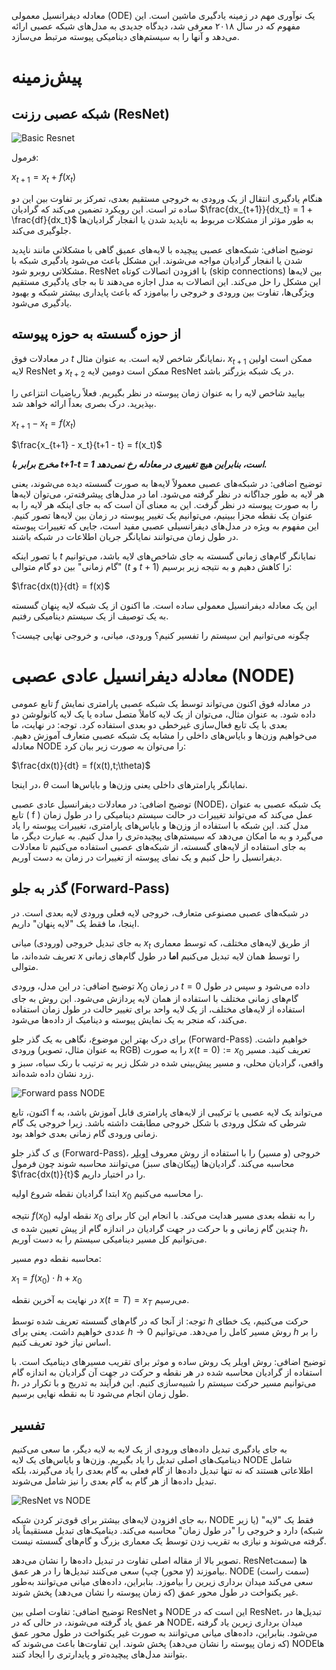 معادله دیفرانسیل معمولی (ODE) یک نوآوری مهم در زمینه یادگیری ماشین است. این مفهوم که در سال ۲۰۱۸ معرفی شد، دیدگاه جدیدی به مدل‌های شبکه عصبی ارائه می‌دهد و آنها را به سیستم‌های دینامیکی پیوسته مرتبط می‌سازد.

# پیش‌زمینه
## شبکه عصبی رزنت (ResNet)
![Basic Resnet](imgs/basicresnet.JPG)

فرمول: 

$x_{t+1} = x_t + f(x_t)$

هنگام یادگیری انتقال از یک ورودی به خروجی مستقیم بعدی، تمرکز بر تفاوت بین این دو ساده تر است. این رویکرد تضمین می‌کند که گرادیان $\frac{dx_{t+1}}{dx_t} = 1 + \frac{df}{dx_t}$  به طور مؤثر از مشکلات مربوط به ناپدید شدن یا انفجار گرادیان‌ها جلوگیری می‌کند.

توضیح اضافی:
شبکه‌های عصبی پیچیده با لایه‌های عمیق گاهی با مشکلاتی مانند ناپدید شدن یا انفجار گرادیان مواجه می‌شوند. این مشکل باعث می‌شود یادگیری شبکه با مشکلاتی روبرو شود. ResNet با افزودن اتصالات کوتاه (skip connections) بین لایه‌ها این مشکل را حل می‌کند. این اتصالات به مدل اجازه می‌دهند تا به جای یادگیری مستقیم ویژگی‌ها، تفاوت بین ورودی و خروجی را بیاموزد که باعث پایداری بیشتر شبکه و بهبود یادگیری می‌شود.

## از حوزه گسسته به حوزه پیوسته

 در معادلات فوق $t$ نمایانگر شاخص لایه است. به عنوان مثال، $x_{t+1}$ ممکن است اولین لایه ResNet و  $x_{t+2}$ ممکن است دومین لایه ResNet در یک شبکه بزرگتر باشد.

بیایید شاخص لایه را به عنوان زمان پیوسته در نظر بگیریم. فعلاً ریاضیات انتزاعی را بپذیرید. درک بصری بعداً ارائه خواهد شد.

$x_{t+1} - x_t = f(x_t)$

$\frac{x_{t+1} - x_t}{t+1 - t} = f(x_t)$ 

***مخرج برابر با t+1-t = 1 است، بنابراین هیچ تغییری در معادله رخ نمی‌دهد.***

توضیح اضافی:
در شبکه‌های عصبی معمولاً لایه‌ها به صورت گسسته دیده می‌شوند، یعنی هر لایه به طور جداگانه در نظر گرفته می‌شود. اما در مدل‌های پیشرفته‌تر، می‌توان لایه‌ها را به صورت پیوسته در نظر گرفت. این به معنای آن است که به جای اینکه هر لایه را به عنوان یک نقطه مجزا ببینیم، می‌توانیم یک تغییر پیوسته در زمان بین لایه‌ها تصور کنیم. این مفهوم به ویژه در مدل‌های دیفرانسیلی عصبی مفید است، جایی که تغییرات پیوسته در طول زمان می‌توانند نمایانگر جریان اطلاعات در شبکه باشند.

با تصور اینکه $t$ نمایانگر گام‌های زمانی گسسته به جای شاخص‌های لایه باشد، می‌توانیم "گام زمانی" بین دو گام متوالی ($t$ و $t+1$) را کاهش دهیم و به نتیجه زیر برسیم:

$\frac{dx(t)}{dt} = f(x)$

این یک معادله دیفرانسیل معمولی ساده است. ما اکنون از یک شبکه لایه پنهان گسسته به یک توصیف از یک سیستم دینامیکی رفتیم.

چگونه می‌توانیم این سیستم را تفسیر کنیم؟ ورودی، میانی، و خروجی نهایی چیست؟


# معادله دیفرانسیل عادی عصبی (NODE)

تابع عمومی  $f$ در معادله فوق اکنون می‌تواند توسط یک شبکه عصبی پارامتری نمایش داده شود. به عنوان مثال، می‌توان از یک لایه کاملاً متصل ساده یا یک لایه کانولوشن دو بعدی با یک تابع فعال‌سازی غیرخطی دو بعدی استفاده کرد.
توجه: در نهایت، ما می‌خواهیم وزن‌ها و بایاس‌های داخلی را مشابه یک شبکه عصبی متعارف آموزش دهیم.
معادله NODE را می‌توان به صورت زیر بیان کرد:

$\frac{dx(t)}{dt} = f(x(t),t;\theta)$

در اینجا،  $\theta$ نمایانگر پارامترهای داخلی یعنی وزن‌ها و بایاس‌ها است.

توضیح اضافی:
در معادلات دیفرانسیل عادی عصبی (NODE)، یک شبکه عصبی به عنوان تابع \( f \) عمل می‌کند که می‌تواند تغییرات در حالت سیستم دینامیکی را در طول زمان مدل کند. این شبکه با استفاده از وزن‌ها و بایاس‌های پارامتری، تغییرات پیوسته را یاد می‌گیرد و به ما امکان می‌دهد که سیستم‌های پیچیده‌تری را مدل کنیم. به عبارت دیگر، ما به جای استفاده از لایه‌های گسسته، از شبکه‌های عصبی استفاده می‌کنیم تا معادلات دیفرانسیل را حل کنیم و یک نمای پیوسته از تغییرات در زمان به دست آوریم.

## گذر به جلو (Forward-Pass)
در شبکه‌های عصبی مصنوعی متعارف، خروجی لایه فعلی ورودی لایه بعدی است. در اینجا، ما فقط یک "لایه پنهان" داریم. 



به جای تبدیل خروجی (ورودی) میانی  $x_t$ از طریق لایه‌های مختلف، که توسط معماری تعریف شده‌اند، ما $x$  را توسط همان لایه تبدیل می‌کنیم **اما** در طول گام‌های زمانی متوالی.

توضیح اضافی:
در این مدل، ورودی $X_0$ در زمان $t=0$ داده می‌شود و سپس در طول گام‌های زمانی مختلف با استفاده از همان لایه پردازش می‌شود. این روش به جای استفاده از لایه‌های مختلف، از یک لایه واحد برای تغییر حالت در طول زمان استفاده می‌کند، که منجر به یک نمایش پیوسته و دینامیک از داده‌ها می‌شود.

برای درک بهتر این موضوع، نگاهی به یک گذر جلو (Forward-Pass) خواهیم داشت. 
ورودی (به عنوان مثال، تصویر RGB) را به صورت $x(t=0):= x_0$ تعریف کنید.
مسیر واقعی، گرادیان محلی، و مسیر پیش‌بینی شده در شکل زیر به ترتیب با رنک سیاه، سبز و زرد نشان داده شده‌اند.

![Forward pass NODE](imgs/forward.png)


اکنون، تابع f می‌تواند یک لایه عصبی یا ترکیبی از لایه‌های پارامتری قابل آموزش باشد، به شرطی که شکل ورودی با شکل خروجی مطابقت داشته باشد. زیرا خروجی یک گام زمانی ورودی گام زمانی بعدی خواهد بود.

ی
ک گذر جلو (Forward-Pass)، خروجی (و مسیر) را با استفاده از روش معروف [اویلر](https://en.wikipedia.org/wiki/Euler_method) محاسبه می‌کند.
گرادیان‌ها (پیکان‌های سبز) می‌توانند محاسبه شوند چون فرمول  $\frac{dx(t)}{t}$  را در اختیار داریم. 

ابتدا گرادیان نقطه شروع اولیه  $x_0$  را محاسبه می‌کنیم.

نتیجه  $f(x_0)$ نقطه اولیه $x_0$  را به نقطه بعدی مسیر هدایت می‌کند. با انجام این کار برای چندین گام زمانی و با حرکت در جهت گرادیان در اندازه گام از پیش تعیین شده ی $h$، می‌توانیم کل مسیر دینامیکی سیستم را به دست آوریم.

محاسبه نقطه دوم مسیر:

$x_1 = f(x_0) \cdot h + x_0$

در نهایت به آخرین نقطه $x(t=T)=x_T$ می‌رسیم.

توجه: از آنجا که در گام‌های گسسته تعریف شده توسط $h$ حرکت می‌کنیم، یک خطای عددی خواهیم داشت. یعنی برای $h\rightarrow0$ روش مسیر کامل را می‌دهد.  می‌توانیم $h$ را بر اساس نیاز خود تعریف کنیم.

توضیح اضافی:
روش اویلر یک روش ساده و موثر برای تقریب مسیرهای دینامیک است. با استفاده از گرادیان محاسبه شده در هر نقطه و حرکت در جهت آن گرادیان به اندازه گام  $h$، می‌توانیم مسیر حرکت سیستم را شبیه‌سازی کنیم. این فرآیند به تدریج و با تکرار در طول زمان انجام می‌شود تا به نقطه نهایی برسیم.

## تفسیر

به جای یادگیری تبدیل داده‌های ورودی از یک لایه به لایه دیگر، ما سعی می‌کنیم دینامیک‌های اصلی تبدیل را یاد بگیریم. وزن‌ها و بایاس‌های یک لایه NODE شامل اطلاعاتی هستند که نه تنها تبدیل داده‌ها از گام فعلی به گام بعدی را یاد می‌گیرند، بلکه تبدیل داده‌ها از هر گام به گام بعدی را نیز شامل می‌شوند.

![ResNet vs NODE](imgs/ResNetvsNODE.JPG)

به جای افزودن لایه‌های بیشتر برای قوی‌تر کردن شبکه، NODE فقط یک "لایه" (یا زیر شبکه) دارد و خروجی را "در طول زمان" محاسبه می‌کند. دینامیک‌های تبدیل مستقیماً یاد گرفته می‌شوند و نیازی به تقریب زدن توسط یک معماری بزرگ و گام‌های گسسته نیست.

تصویر بالا از مقاله اصلی تفاوت در تبدیل داده‌ها را نشان می‌دهد. ResNet‌ها (سمت چپ) سعی می‌کنند تبدیل‌ها را در هر عمق (محور y) بیاموزند. NODE (سمت راست) سعی می‌کند میدان برداری زیرین را بیاموزد. بنابراین، داده‌های میانی می‌توانند به‌طور غیر یکنواخت در طول محور عمق (که زمان پیوسته را نشان می‌دهد) پخش شوند.

توضیح اضافی:
تفاوت اصلی بین ResNet و NODE این است که در ResNet، تبدیل‌ها در هر عمق یاد گرفته می‌شوند، در حالی که در NODE، میدان برداری زیرین یاد گرفته می‌شود. بنابراین، داده‌های میانی می‌توانند به صورت غیر یکنواخت در طول محور عمق (که زمان پیوسته را نشان می‌دهد) پخش شوند. این تفاوت‌ها باعث می‌شوند که NODE‌ها بتوانند مدل‌های پیچیده‌تر و پایدارتری را ایجاد کنند.
